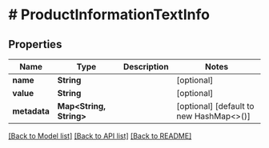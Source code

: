# # ProductInformationTextInfo


## Properties 


Name | Type | Description | Notes
------------ | ------------- | ------------- | -------------
**name**| **String** |   | [optional]
**value**| **String** |   | [optional]
**metadata**| **Map<String, String>** |   | [optional] [default to new HashMap<>()]


[[Back to Model list]](../../README.md#models) [[Back to API list]](../../README.md#endpoints) [[Back to README]](../../README.md)


